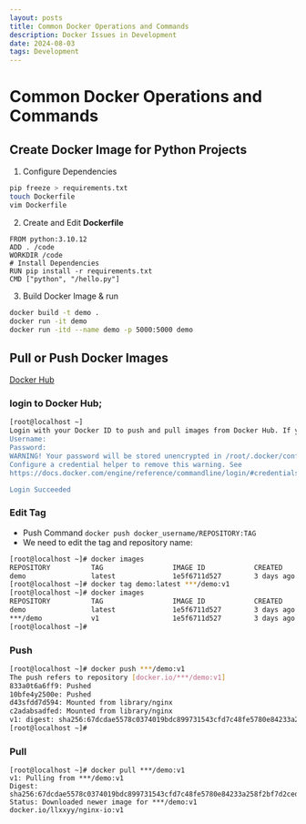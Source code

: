 ```yaml
---
layout: posts
title: Common Docker Operations and Commands
description: Docker Issues in Development
date: 2024-08-03
tags: Development
---
```

# Common Docker Operations and Commands
## Create Docker Image for Python Projects

1. Configure Dependencies

```bash
pip freeze > requirements.txt
touch Dockerfile
vim Dockerfile
```

2. Create and Edit **Dockerfile**

```docker
FROM python:3.10.12
ADD . /code
WORKDIR /code
# Install Dependencies
RUN pip install -r requirements.txt
CMD ["python", "/hello.py"]
```

3. Build Docker Image & run

```bash
docker build -t demo .
docker run -it demo
docker run -itd --name demo -p 5000:5000 demo
```


## Pull or Push Docker Images

[Docker Hub](https://hub.docker.com/)


### login to Docker Hub;

```bash
[root@localhost ~]
Login with your Docker ID to push and pull images from Docker Hub. If you don't have a Docker ID, head over to https://hub.docker.com to create one.
Username:          
Password:         
WARNING! Your password will be stored unencrypted in /root/.docker/config.json.
Configure a credential helper to remove this warning. See
https://docs.docker.com/engine/reference/commandline/login/#credentials-store

Login Succeeded
```



### Edit Tag

* Push Command `docker push docker_username/REPOSITORY:TAG`
* We need to edit the tag and repository name:

```bash
[root@localhost ~]# docker images 
REPOSITORY          TAG                 IMAGE ID            CREATED             SIZE
demo                latest              1e5f6711d527        3 days ago          178MB
[root@localhost ~]# docker tag demo:latest ***/demo:v1
[root@localhost ~]# docker images 
REPOSITORY          TAG                 IMAGE ID            CREATED             SIZE
demo                latest              1e5f6711d527        3 days ago          178MB
***/demo            v1                  1e5f6711d527        3 days ago          178MB
[root@localhost ~]# 
```

### Push

```bash
[root@localhost ~]# docker push ***/demo:v1
The push refers to repository [docker.io/***/demo:v1]
833a0t6a6ff9: Pushed 
10bfe4y2500e: Pushed 
d43sfdd7d594: Mounted from library/nginx 
c2adabsadfed: Mounted from library/nginx 
v1: digest: sha256:67dcdae5578c0374019bdc899731543cfd7c48fe5780e84233a258f2bf7d2ceda size: 1155
[root@localhost ~]# 
```



### Pull

```shell
[root@localhost ~]# docker pull ***/demo:v1
v1: Pulling from ***/demo:v1
Digest: sha256:67dcdae5578c0374019bdc899731543cfd7c48fe5780e84233a258f2bf7d2ceda
Status: Downloaded newer image for ***/demo:v1
docker.io/llxxyy/nginx-io:v1
```
